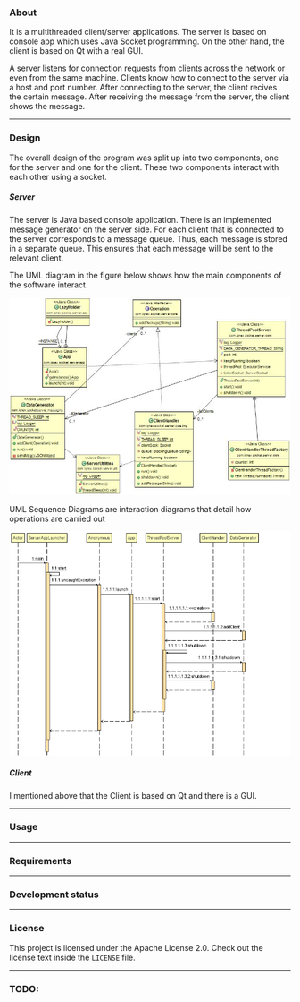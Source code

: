 ### About
It is a multithreaded client/server applications. The server  is  based on console app which uses Java Socket programming. On the other hand, the client is based on Qt with a real GUI.

A server listens for connection requests from clients across the network or even from the same machine. Clients know how to connect to the server via a host and port number. After connecting to the server, the client recives the certain message. After receiving the message from the server, the client shows the message.

------------

###  Design
The overall design of the program was split up into two components, one for the server and one for the client. These two components interact with each other using a socket. 

##### Server
The server is Java based console application.  Тhere is an implemented message generator on the server side. For each client that is connected to the server corresponds to a message queue. Thus, each message is stored in a separate queue. This ensures that each message will be sent to the relevant client.

The UML diagram in the figure below shows how the main components of the software interact.

[![UML](https://github.com/iqnev/socketcomunication/blob/master/resources/UML_diagram.jpg "UML")](https://github.com/iqnev/socketcomunication/blob/master/resources/UML_diagram.jpg "UML")


UML Sequence Diagrams are interaction diagrams that detail how operations are carried out

[![UML Sequence](https://github.com/iqnev/socketcomunication/blob/master/resources/SequenceDiagram.png "UML Sequence")](https://github.com/iqnev/socketcomunication/blob/master/resources/SequenceDiagram.png "UML Sequence")

##### Client
I mentioned above that the Client is based on Qt and there is a GUI.


------------

### Usage



------------


### Requirements

------------

### Development status

------------

### License
This project is licensed under the Apache License 2.0. Check out the license text inside the `LICENSE` file.

------------

### TODO:
